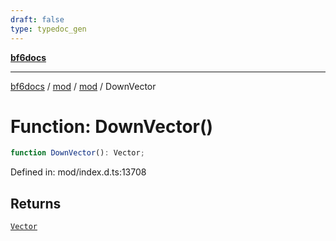 ```yaml
---
draft: false
type: typedoc_gen
---
```


[**bf6docs**](../../../_index.md)

***

[bf6docs](../../../_index.md) / [mod](../../_index.md) / [mod](../_index.md) / DownVector

# Function: DownVector()

```ts
function DownVector(): Vector;
```

Defined in: mod/index.d.ts:13708

## Returns

[`Vector`](../Vector/_index.md)
